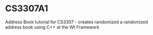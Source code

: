 # CS3307A1
Address Book tutorial for CS3307 - creates randomized a randomized address book using C++ at the Wt Framework
